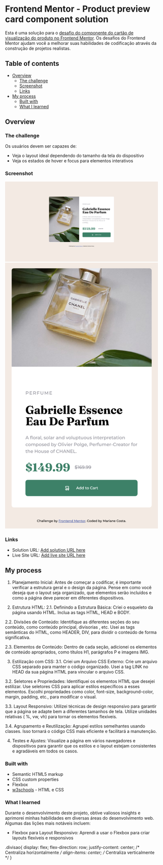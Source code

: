 # Frontend Mentor - Product preview card component solution

Esta é uma solução para o [desafio do componente do cartão de visualização do produto no Frontend Mentor](https://www.frontendmentor.io/challenges/product-preview-card-component-GO7UmttRfa). Os desafios do Frontend Mentor ajudam você a melhorar suas habilidades de codificação através da construção de projetos realistas.

## Table of contents

- [Overview](#overview)
  - [The challenge](#the-challenge)
  - [Screenshot](#screenshot)
  - [Links](#links)
- [My process](#my-process)
  - [Built with](#built-with)
  - [What I learned](#what-i-learned)

## Overview

### The challenge

Os usuários devem ser capazes de:

- Veja o layout ideal dependendo do tamanho da tela do dispositivo
- Veja os estados de hover e focus para elementos interativos

### Screenshot

![Print versão desktop](screenshot-desktop.png)
![Print versão mobile](screenshot-mobile.png)

### Links

- Solution URL: [Add solution URL here](https://your-solution-url.com)
- Live Site URL: [Add live site URL here](https://your-live-site-url.com)

## My process

1. Planejamento Inicial:
Antes de começar a codificar, é importante verificar a estrutura geral e o design da página. Pense em como você deseja que o layout seja organizado, que elementos serão incluídos e como a página deve parecer em diferentes dispositivos.

2. Estrutura HTML:
2.1. Definindo a Estrutura Básica:
Criei o esqueleto da página usando HTML. Inclua as tags HTML, HEAD e BODY.

2.2. Divisões de Conteúdo:
Identifique as diferentes seções do seu conteúdo, como conteúdo principal, divisorias , etc. Usei as tags semânticas do HTML, como HEADER, DIV, para dividir o conteúdo de forma significativa.

2.3. Elementos de Conteúdo:
Dentro de cada seção, adicionei os elementos de conteúdo apropriados, como títulos H1, parágrafos P e imagens IMG.

3. Estilização com CSS:
3.1. Criei um Arquivo CSS Externo:
Crie um arquivo CSS separado para manter o código organizado. Usei a tag LINK no HEAD da sua página HTML para vincular o arquivo CSS.

3.2. Seletores e Propriedades:
Identifiquei os elementos HTML que desejei estilizar. Use seletores CSS para aplicar estilos específicos a esses elementos. Escolhi propriedades como color, font-size, background-color, margin, padding, etc., para modificar o visual.

3.3. Layout Responsivo:
Utilizei técnicas de design responsivo para garantir que a página se adapte bem a diferentes tamanhos de tela. Utilize unidades relativas ( %, vw, vh) para tornar os elementos flexíveis.

3.4. Agrupamento e Reutilização:
Agrupei estilos semelhantes usando classes. Isso tornará o código CSS mais eficiente e facilitará a manutenção.

4. Testes e Ajustes:
Visualize a página em vários navegadores e dispositivos para garantir que os estilos e o layout estejam consistentes e agradáveis em todos os casos.

### Built with

- Semantic HTML5 markup
- CSS custom properties
- Flexbox
- [w3schools](https://www.w3schools.com/) - HTML e CSS


### What I learned

Durante o desenvolvimento deste projeto, obtive valiosos insights e aprimorei minhas habilidades em diversas áreas do desenvolvimento web. Algumas das lições mais notáveis incluem:

- Flexbox para Layout Responsivo:
Aprendi a usar o Flexbox para criar layouts flexíveis e responsivos

.divisao{
    display: flex;
    flex-direction: row;
    justify-content: center; /* Centraliza horizontalmente */
    align-items: center; /* Centraliza verticalmente */
}
